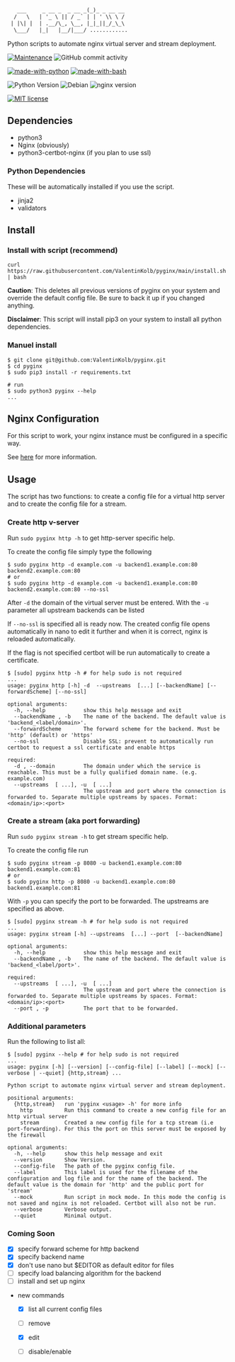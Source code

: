 ```txt
   ___     _ __ _  _ __ _(_)_ _ __ __
  /   \   | '_ \ || / _` | | ' \\ \ /
 | |\| |  | .__/\_, \__, |_|_||_/_\_\
  \___/   |_|   |__/|___/ ............
```

Python scripts to automate nginx virtual server and stream deployment.

[![Maintenance](https://img.shields.io/badge/Maintained%3F-yes-green.svg)](https://GitHub.com/Naereen/StrapDown.js/graphs/commit-activity) ![GitHub commit activity](https://img.shields.io/github/commit-activity/m/ValentinKolb/pyginx)

[![made-with-python](https://img.shields.io/badge/Made%20with-Python-1f425f.svg)](https://www.python.org/) [![made-with-bash](https://img.shields.io/badge/Made%20with-Bash-1f425f.svg)](https://www.gnu.org/software/bash/)

![Python Version](https://img.shields.io/badge/Python-3.7.3%2B-yellow) ![Debian](https://img.shields.io/badge/Debian-10%20(buster)-orange) ![nginx version](https://img.shields.io/badge/nginx-1.18.0--6.1%20-green)

[![MIT license](https://img.shields.io/badge/License-MIT-blue.svg)](https://lbesson.mit-license.org/)

## Dependencies

* python3
* Nginx (obviously)
* python3-certbot-nginx (if you plan to use ssl)

### Python Dependencies

These will be automatically installed if you use the script.

* jinja2
* validators

## Install

### Install with script (recommend)

```shell
curl https://raw.githubusercontent.com/ValentinKolb/pyginx/main/install.sh | bash
```

**Caution**: This deletes all previous versions of pyginx on your system and override the default config file. Be sure
to back it up if you changed anything.

**Disclaimer**: This script will install pip3 on your system to install all python dependencies.

### Manuel install

```shell
$ git clone git@github.com:ValentinKolb/pyginx.git
$ cd pyginx
$ sudo pip3 install -r requirements.txt

# run
$ sudo python3 pyginx --help
...
```

## Nginx Configuration

For this script to work, your nginx instance must be configured in a specific way.

See [here](https://github.com/ValentinKolb/nginx.conf) for more information.

## Usage

The script has two functions: to create a config file for a virtual http server and to create the config file for a
stream.

### Create http v-server

Run `sudo pyginx http -h` to get http-server specific help.

To create the config file simply type the following

```shell
$ sudo pyginx http -d example.com -u backend1.example.com:80 backend2.example.com:80
# or 
$ sudo pyginx http -d example.com -u backend1.example.com:80 backend2.example.com:80 --no-ssl
```

After `-d` the domain of the virtual server must be entered. With the `-u` parameter all upstream backends can be listed

If `--no-ssl` is specified all is ready now. The created config file opens automatically in nano to edit it further and
when it is correct, nginx is reloaded automatically.

If the flag is not specified certbot will be run automatically to create a certificate.

```shell
$ [sudo] pyginx http -h # for help sudo is not required
...
usage: pyginx http [-h] -d  --upstreams  [...] [--backendName] [--forwardScheme] [--no-ssl]

optional arguments:
  -h, --help            show this help message and exit
  --backendName , -b    The name of the backend. The default value is 'backend_<label/domain>'.
  --forwardScheme       The forward scheme for the backend. Must be 'http' (default) or 'https'
  --no-ssl              Disable SSL: prevent to automatically run certbot to request a ssl certificate and enable https

required:
  -d , --domain         The domain under which the service is reachable. This must be a fully qualified domain name. (e.g. example.com)
  --upstreams  [ ...], -u  [ ...]
                        The upstream and port where the connection is forwarded to. Separate multiple upstreams by spaces. Format: <domain/ip>:<port>
```

### Create a stream (aka port forwarding)

Run `sudo pyginx stream -h` to get stream specific help.

To create the config file run

```shell
$ sudo pyginx stream -p 8080 -u backend1.example.com:80 backend1.example.com:81
# or 
$ sudo pyginx http -p 8080 -u backend1.example.com:80 backend1.example.com:81
```

With `-p` you can specify the port to be forwarded. The upstreams are specified as above.

```shell
$ [sudo] pyginx stream -h # for help sudo is not required
...
usage: pyginx stream [-h] --upstreams  [...] --port  [--backendName]

optional arguments:
  -h, --help            show this help message and exit
  --backendName , -b    The name of the backend. The default value is 'backend_<label/port>'.

required:
  --upstreams  [ ...], -u  [ ...]
                        The upstream and port where the connection is forwarded to. Separate multiple upstreams by spaces. Format: <domain/ip>:<port>
  --port , -p           The port that to be forwarded.

```

### Additional parameters

Run the following to list all:

```shell
$ [sudo] pyginx --help # for help sudo is not required
...
usage: pyginx [-h] [--version] [--config-file] [--label] [--mock] [--verbose | --quiet] {http,stream} ...

Python script to automate nginx virtual server and stream deployment.

positional arguments:
  {http,stream}   run 'pyginx <usage> -h' for more info
    http          Run this command to create a new config file for an http virtual server
    stream        Created a new config file for a tcp stream (i.e port-forwarding). For this the port on this server must be exposed by the firewall

optional arguments:
  -h, --help      show this help message and exit
  --version       Show Version.
  --config-file   The path of the pyginx config file.
  --label         This label is used for the filename of the configuration and log file and for the name of the backend. The default value is the domain for 'http' and the public port for 'stream'
  --mock          Run script in mock mode. In this mode the config is not saved and nginx is not reloaded. Certbot will also not be run.
  --verbose       Verbose output.
  --quiet         Minimal output.

```

### Coming Soon

- [x] specify forward scheme for http backend
- [x] specify backend name
- [x] don't use nano but $EDITOR as default editor for files
- [ ] specify load balancing algorithm for the backend
- [ ] install and set up nginx
- new commands
    - [x] list all current config files
    - [ ] remove
    - [x] edit
    - [ ] disable/enable
















